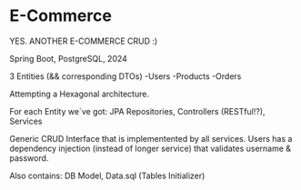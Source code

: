 # E-Commerce
YES. ANOTHER E-COMMERCE CRUD :)

Spring Boot,
PostgreSQL,
2024

3 Entities (&& corresponding DTOs) 
-Users
-Products
-Orders

Attempting a Hexagonal architecture.

For each Entity we´ve got:
JPA Repositories,
Controllers (RESTful!?),
Services

Generic CRUD Interface that is implementented by all services.
Users has a dependency injection (instead of longer service) that validates username & password.

Also contains:
DB Model,
Data.sql (Tables Initializer)

